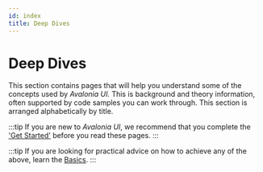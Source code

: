 ```yaml
---
id: index
title: Deep Dives
---
```


# Deep Dives

This section contains pages that will help you understand some of the concepts used by _Avalonia UI._ This is background and theory information, often supported by code samples you can work through. This section is arranged alphabetically by title.

:::tip
If you are new to _Avalonia UI_, we recommend that you complete the ['Get Started'](../get-started) before you read these pages.
:::

:::tip
If you are looking for practical advice on how to achieve any of the above, learn the [Basics](../basics/).
:::
